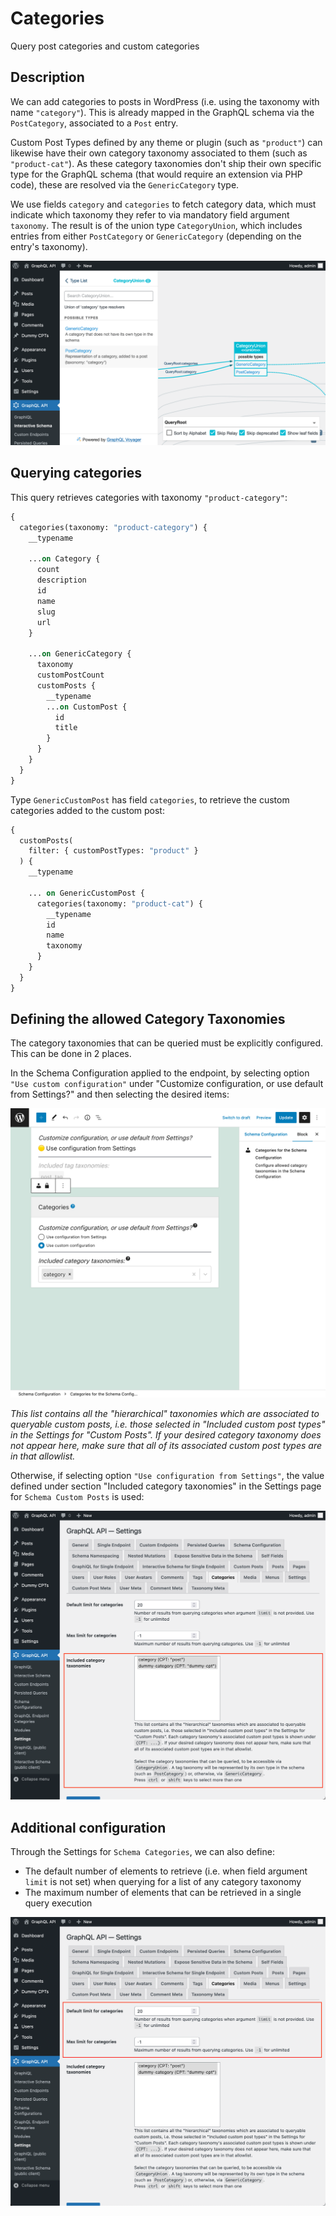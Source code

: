 # Categories

Query post categories and custom categories

## Description

We can add categories to posts in WordPress (i.e. using the taxonomy with name `"category"`). This is already mapped in the GraphQL schema via the `PostCategory`, associated to a `Post` entry.

Custom Post Types defined by any theme or plugin (such as `"product"`) can likewise have their own category taxonomy associated to them (such as `"product-cat"`). As these category taxonomies don't ship their own specific type for the GraphQL schema (that would require an extension via PHP code), these are resolved via the `GenericCategory` type.

We use fields `category` and `categories` to fetch category data, which must indicate which taxonomy they refer to via mandatory field argument `taxonomy`. The result is of the union type `CategoryUnion`, which includes entries from either `PostCategory` or `GenericCategory` (depending on the entry's taxonomy).

![CategoryUnion type in the Interactive Schema](../../images/interactive-schema-category-union.png "CategoryUnion type in the Interactive Schema")

## Querying categories

This query retrieves categories with taxonomy `"product-category"`:

```graphql
{
  categories(taxonomy: "product-category") {
    __typename

    ...on Category {
      count
      description
      id
      name
      slug
      url
    }
    
    ...on GenericCategory {
      taxonomy   
      customPostCount
      customPosts {
        __typename
        ...on CustomPost {
          id
          title
        }
      }
    }
  }
}
```

Type `GenericCustomPost` has field `categories`, to retrieve the custom categories added to the custom post:

```graphql
{
  customPosts(
    filter: { customPostTypes: "product" }
  ) {
    __typename

    ... on GenericCustomPost {
      categories(taxonomy: "product-cat") {
        __typename
        id
        name
        taxonomy
      }
    }
  }
}
```

## Defining the allowed Category Taxonomies

The category taxonomies that can be queried must be explicitly configured. This can be done in 2 places.

In the Schema Configuration applied to the endpoint, by selecting option `"Use custom configuration"` under "Customize configuration, or use default from Settings?" and then selecting the desired items:

![Selecting the allowed category taxonomies in the Schema Configuration](../../images/categories-schema-configuration-queryable-taxonomies.png "Selecting the allowed category taxonomies in the Schema Configuration")

_This list contains all the "hierarchical" taxonomies which are associated to queryable custom posts, i.e. those selected in "Included custom post types" in the Settings for "Custom Posts". If your desired category taxonomy does not appear here, make sure that all of its associated custom post types are in that allowlist._

Otherwise, if selecting option `"Use configuration from Settings"`, the value defined under section "Included category taxonomies" in the Settings page for `Schema Custom Posts` is used:

![Selecting the allowed category taxonomies in the Settings](../../images/categories-settings-queryable-taxonomies.png "Selecting the allowed category taxonomies in the Settings")

## Additional configuration

Through the Settings for `Schema Categories`, we can also define:

- The default number of elements to retrieve (i.e. when field argument `limit` is not set) when querying for a list of any category taxonomy
- The maximum number of elements that can be retrieved in a single query execution

![Settings for Category limits](../../images/settings-categories-limits.png "Settings for Category limits")
